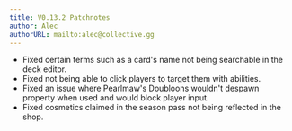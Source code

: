 ```yaml
---
title: V0.13.2 Patchnotes
author: Alec
authorURL: mailto:alec@collective.gg
---
```


- Fixed certain terms such as a card's name not being searchable in the deck editor.
- Fixed not being able to click players to target them with abilities.
- Fixed an issue where Pearlmaw's Doubloons wouldn't despawn property when used and would block player input.
- Fixed cosmetics claimed in the season pass not being reflected in the shop.
